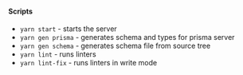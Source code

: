#### Scripts
- `yarn start` - starts the server
- `yarn gen prisma` - generates schema and types for prisma server
- `yarn gen schema` - generates schema file from source tree
- `yarn lint` - runs linters
- `yarn lint-fix` - runs linters in write mode
